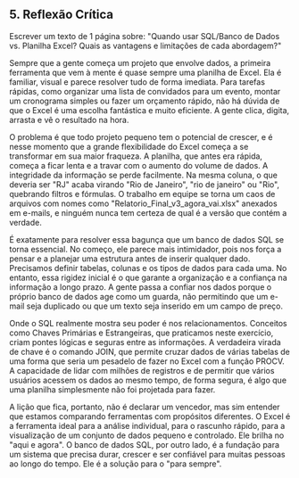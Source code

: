 ## 5. Reflexão Crítica
Escrever um texto de 1 página sobre:
"Quando usar SQL/Banco de Dados vs. Planilha Excel? Quais as vantagens e limitações de cada abordagem?"

Sempre que a gente começa um projeto que envolve dados, a primeira ferramenta que vem à mente é quase sempre uma planilha de Excel. Ela é familiar, visual e parece resolver tudo de forma imediata. Para tarefas rápidas, como organizar uma lista de convidados para um evento, montar um cronograma simples ou fazer um orçamento rápido, não há dúvida de que o Excel é uma escolha fantástica e muito eficiente. A gente clica, digita, arrasta e vê o resultado na hora.

O problema é que todo projeto pequeno tem o potencial de crescer, e é nesse momento que a grande flexibilidade do Excel começa a se transformar em sua maior fraqueza. A planilha, que antes era rápida, começa a ficar lenta e a travar com o aumento do volume de dados. A integridade da informação se perde facilmente. Na mesma coluna, o que deveria ser "RJ" acaba virando "Rio de Janeiro", "rio de janeiro" ou "Rio", quebrando filtros e fórmulas. O trabalho em equipe se torna um caos de arquivos com nomes como "Relatorio_Final_v3_agora_vai.xlsx" anexados em e-mails, e ninguém nunca tem certeza de qual é a versão que contém a verdade.

É exatamente para resolver essa bagunça que um banco de dados SQL se torna essencial. No começo, ele parece mais intimidador, pois nos força a pensar e a planejar uma estrutura antes de inserir qualquer dado. Precisamos definir tabelas, colunas e os tipos de dados para cada uma. No entanto, essa rigidez inicial é o que garante a organização e a confiança na informação a longo prazo. A gente passa a confiar nos dados porque o próprio banco de dados age como um guarda, não permitindo que um e-mail seja duplicado ou que um texto seja inserido em um campo de preço.

Onde o SQL realmente mostra seu poder é nos relacionamentos. Conceitos como Chaves Primárias e Estrangeiras, que praticamos neste exercício, criam pontes lógicas e seguras entre as informações. A verdadeira virada de chave é o comando JOIN, que permite cruzar dados de várias tabelas de uma forma que seria um pesadelo de fazer no Excel com a função PROCV. A capacidade de lidar com milhões de registros e de permitir que vários usuários acessem os dados ao mesmo tempo, de forma segura, é algo que uma planilha simplesmente não foi projetada para fazer.

A lição que fica, portanto, não é declarar um vencedor, mas sim entender que estamos comparando ferramentas com propósitos diferentes. O Excel é a ferramenta ideal para a análise individual, para o rascunho rápido, para a visualização de um conjunto de dados pequeno e controlado. Ele brilha no "aqui e agora". O banco de dados SQL, por outro lado, é a fundação para um sistema que precisa durar, crescer e ser confiável para muitas pessoas ao longo do tempo. Ele é a solução para o "para sempre".